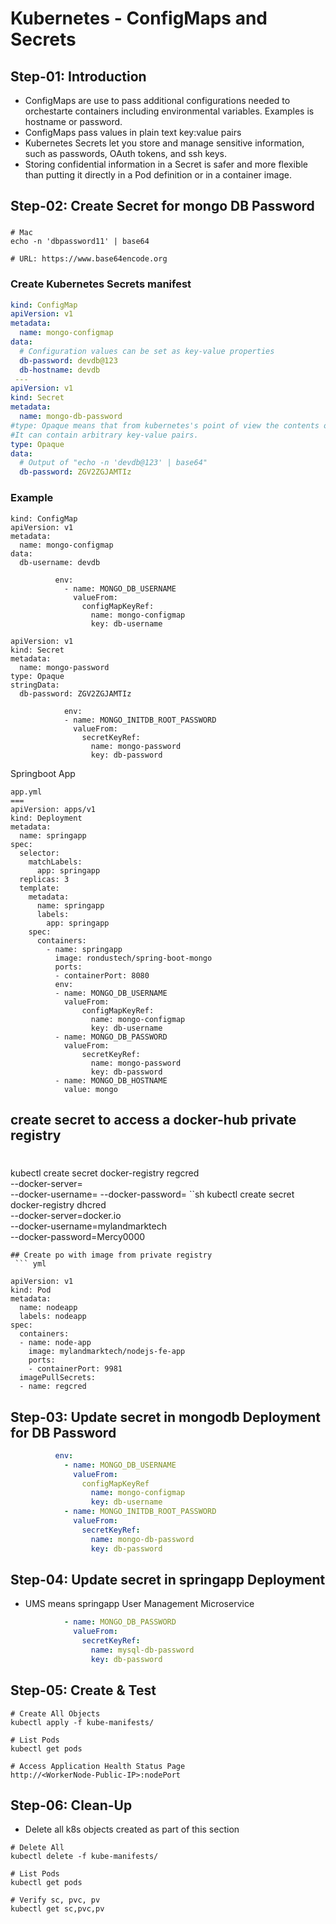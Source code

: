 # Kubernetes - ConfigMaps and Secrets

## Step-01: Introduction
- ConfigMaps are use to pass additional configurations needed to orchestarte containers including environmental variables. Examples is hostname or password.
- ConfigMaps pass values in plain text key:value pairs
- Kubernetes Secrets let you store and manage sensitive information, such as passwords, OAuth tokens, and ssh keys. 
- Storing confidential information in a Secret is safer and more flexible than putting it directly in a Pod definition or in a container image. 

## Step-02: Create Secret for mongo DB Password
### 
```
# Mac
echo -n 'dbpassword11' | base64

# URL: https://www.base64encode.org
```
### Create Kubernetes Secrets manifest
```yml
kind: ConfigMap 
apiVersion: v1 
metadata:
  name: mongo-configmap 
data:
  # Configuration values can be set as key-value properties
  db-password: devdb@123
  db-hostname: devdb
 ---
apiVersion: v1
kind: Secret
metadata:
  name: mongo-db-password
#type: Opaque means that from kubernetes's point of view the contents of this Secret is unstructured.
#It can contain arbitrary key-value pairs. 
type: Opaque
data:
  # Output of "echo -n 'devdb@123' | base64"
  db-password: ZGV2ZGJAMTIz
```
### Example
```
kind: ConfigMap 
apiVersion: v1 
metadata:
  name: mongo-configmap 
data:
  db-username: devdb

          env:
            - name: MONGO_DB_USERNAME
              valueFrom: 
                configMapKeyRef: 
                  name: mongo-configmap 
                  key: db-username
```
```
apiVersion: v1
kind: Secret
metadata:
  name: mongo-password
type: Opaque
stringData:
  db-password: ZGV2ZGJAMTIz 

            env:
            - name: MONGO_INITDB_ROOT_PASSWORD
              valueFrom:
                secretKeyRef:
                  name: mongo-password
                  key: db-password
```
Springboot App
```
app.yml
===
apiVersion: apps/v1
kind: Deployment
metadata:
  name: springapp
spec:
  selector:
    matchLabels:
      app: springapp
  replicas: 3
  template:
    metadata:
      name: springapp
      labels:
        app: springapp
    spec:
      containers:
        - name: springapp
          image: rondustech/spring-boot-mongo
          ports:
          - containerPort: 8080
          env:
          - name: MONGO_DB_USERNAME
            valueFrom:
                configMapKeyRef:
                  name: mongo-configmap
                  key: db-username
          - name: MONGO_DB_PASSWORD
            valueFrom:
                secretKeyRef:
                  name: mongo-password
                  key: db-password
          - name: MONGO_DB_HOSTNAME
            value: mongo

```

## create secret to access a docker-hub private  registry
# 
kubectl create secret docker-registry regcred \
--docker-server=<your-registry-server> \
--docker-username=<your-name> --docker-password=<your-pword>
``sh
kubectl create secret docker-registry dhcred \
--docker-server=docker.io \
--docker-username=mylandmarktech \
--docker-password=Mercy0000 
```
## Create po with image from private registry 
 ``` yml
  
apiVersion: v1
kind: Pod
metadata:
  name: nodeapp
  labels: nodeapp
spec:
  containers:
  - name: node-app
    image: mylandmarktech/nodejs-fe-app
    ports:
    - containerPort: 9981
  imagePullSecrets:
  - name: regcred
  ```
## Step-03: Update secret in mongodb Deployment for DB Password
```yml
          env:
            - name: MONGO_DB_USERNAME
              valueFrom: 
                configMapKeyRef 
                  name: mongo-configmap 
                  key: db-username
            - name: MONGO_INITDB_ROOT_PASSWORD
              valueFrom:
                secretKeyRef:
                  name: mongo-db-password
                  key: db-password
```
## Step-04: Update secret in springapp Deployment
- UMS means springapp User Management Microservice
```yml
            - name: MONGO_DB_PASSWORD
              valueFrom:
                secretKeyRef:
                  name: mysql-db-password
                  key: db-password
```

## Step-05: Create & Test
```
# Create All Objects
kubectl apply -f kube-manifests/

# List Pods
kubectl get pods

# Access Application Health Status Page
http://<WorkerNode-Public-IP>:nodePort
```

## Step-06: Clean-Up
- Delete all k8s objects created as part of this section
```
# Delete All
kubectl delete -f kube-manifests/

# List Pods
kubectl get pods

# Verify sc, pvc, pv
kubectl get sc,pvc,pv
```
